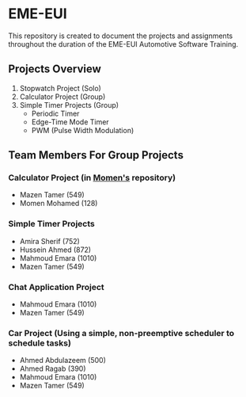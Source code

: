 # EME-EUI
This repository is created to document the projects and assignments throughout the duration of the EME-EUI Automotive Software Training.
## Projects Overview
1. Stopwatch Project (Solo)
2. Calculator Project (Group)
3. Simple Timer Projects (Group)
    * Periodic Timer
    * Edge-Time Mode Timer
    * PWM (Pulse Width Modulation)
## Team Members For Group Projects
### Calculator Project (in [Momen's](https://github.com/momen-mohamed/EUI_TIVAC/tree/main/complex_calculator) repository)
* Mazen Tamer (549)
* Momen Mohamed (128)
### Simple Timer Projects
*  Amira Sherif (752)
*  Hussein Ahmed (872)
*  Mahmoud Emara (1010)
*  Mazen Tamer (549)
### Chat Application Project
* Mahmoud Emara (1010)
* Mazen Tamer (549)
### Car Project (Using a simple, non-preemptive scheduler to schedule tasks)
* Ahmed Abdulazeem (500)
* Ahmed Ragab (390)
* Mahmoud Emara (1010)
* Mazen Tamer (549)
